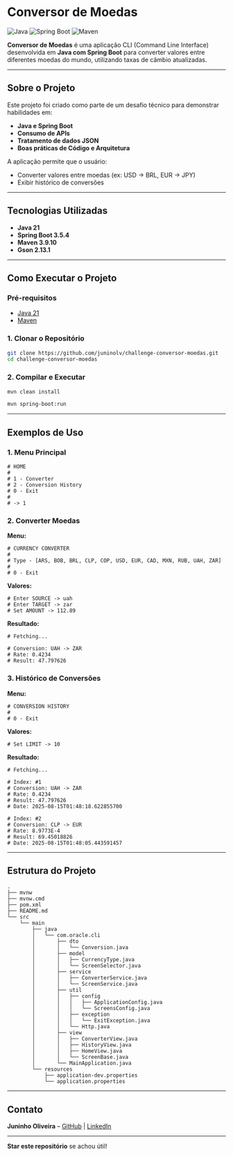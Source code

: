 # Conversor de Moedas

![Java](https://img.shields.io/badge/Java-ED8B00?style=for-the-badge&logo=openjdk&logoColor=white)
![Spring Boot](https://img.shields.io/badge/Spring_Boot-F2F4F9?style=for-the-badge&logo=spring-boot)
![Maven](https://img.shields.io/badge/Apache_Maven-C71A36?style=for-the-badge&logo=Apache-Maven&logoColor=white)

**Conversor de Moedas** é uma aplicação CLI (Command Line Interface) desenvolvida em **Java com Spring Boot** para converter valores entre diferentes moedas do mundo, utilizando taxas de câmbio atualizadas.

---

## Sobre o Projeto

Este projeto foi criado como parte de um desafio técnico para demonstrar habilidades em:

- **Java e Spring Boot**
- **Consumo de APIs**
- **Tratamento de dados JSON**
- **Boas práticas de Código e Arquitetura**

A aplicação permite que o usuário:

- Converter valores entre moedas (ex: USD → BRL, EUR → JPY)
- Exibir histórico de conversões

---

## Tecnologias Utilizadas

- **Java 21**
- **Spring Boot 3.5.4**
- **Maven 3.9.10**
- **Gson 2.13.1**

---

## Como Executar o Projeto

### Pré-requisitos
- [Java 21](https://adoptium.net/pt-BR/temurin/releases?version=21&os=any&arch=any)
- [Maven](hhttps://maven.apache.org/download.cgi)

### 1. Clonar o Repositório

```bash
git clone https://github.com/juninolv/challenge-conversor-moedas.git
cd challenge-conversor-moedas
```

### 2. Compilar e Executar

```bash
mvn clean install
```

```bash
mvn spring-boot:run
```

---

## Exemplos de Uso

### 1. Menu Principal

```
# HOME
#
# 1 - Converter
# 2 - Conversion History
# 0 - Exit
#
# -> 1
```

### 2. Converter Moedas

**Menu:**

```
# CURRENCY CONVERTER
#
# Type - [ARS, BOB, BRL, CLP, COP, USD, EUR, CAD, MXN, RUB, UAH, ZAR]
#
# 0 - Exit
```

**Valores:**

```
# Enter SOURCE -> uah
# Enter TARGET -> zar
# Set AMOUNT -> 112.89
```

**Resultado:**

```
# Fetching...

# Conversion: UAH -> ZAR
# Rate: 0.4234
# Result: 47.797626
```

### 3. Histórico de Conversões

**Menu:**

```
# CONVERSION HISTORY
#
# 0 - Exit
```

**Valores:**

```
# Set LIMIT -> 10
```

**Resultado:**

```
# Fetching...

# Index: #1
# Conversion: UAH -> ZAR
# Rate: 0.4234
# Result: 47.797626
# Date: 2025-08-15T01:48:18.622855700

# Index: #2
# Conversion: CLP -> EUR
# Rate: 8.9773E-4
# Result: 69.45018826
# Date: 2025-08-15T01:48:05.443591457
```

---

## Estrutura do Projeto

```
.
├── mvnw
├── mvnw.cmd
├── pom.xml
├── README.md
└── src
    └── main
        ├── java
        │   └── com.oracle.cli
        │       ├── dto
        │       │   └── Conversion.java
        │       ├── model
        │       │   ├── CurrencyType.java
        │       │   └── ScreenSelector.java
        │       ├── service
        │       │   ├── ConverterService.java
        │       │   └── ScreenService.java
        │       ├── util
        │       │   ├── config
        │       │   │   ├── ApplicationConfig.java
        │       │   │   └── ScreensConfig.java
        │       │   ├── exception
        │       │   │   └── ExitException.java
        │       │   └── Http.java
        │       ├── view
        │       │   ├── ConverterView.java
        │       │   ├── HistoryView.java
        │       │   ├── HomeView.java
        │       │   └── ScreenBase.java
        │       └── MainApplication.java
        └── resources
            ├── application-dev.properties
            └── application.properties
```

---

## Contato
**Juninho Oliveira** – [GitHub](https://github.com/juninolv) | [LinkedIn](https://www.linkedin.com/in/juninholv/)

---
**Star este repositório** se achou útil!

